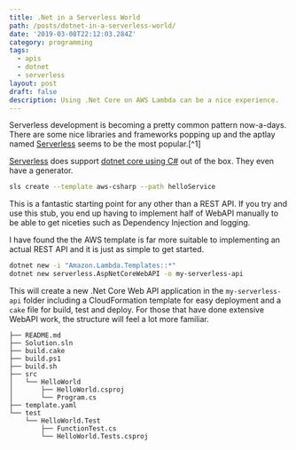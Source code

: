 ```yaml
---
title: .Net in a Serverless World
path: /posts/dotnet-in-a-serverless-world/
date: '2019-03-08T22:12:03.284Z'
category: programming
tags:
  - apis
  - dotnet
  - serverless
layout: post
draft: false
description: Using .Net Core on AWS Lambda can be a nice experience.
---
```


Serverless development is becoming a pretty common pattern now-a-days. There are some nice libraries and frameworks popping up and the aptlay named
[Serverless](https://serverless.com) seems to be the most popular.[^1]

[Serverless](https://serverless.com) does support [dotnet core using C#](https://serverless.com/framework/docs/providers/aws/examples/hello-world/csharp/) out of the box. They even have a generator.

```bash
sls create --template aws-csharp --path helloService
```

This is a fantastic starting point for any other than a REST API. If you try and use this stub, you end up having to implement half of WebAPI manually to be able to get niceties such as Dependency Injection and logging.

I have found the the AWS template is far more suitable to implementing an actual REST API and it is just as simple to get started.

```bash
dotnet new -i "Amazon.Lambda.Templates::*"
dotnet new serverless.AspNetCoreWebAPI -o my-serverless-api
```

This will create a new .Net Core Web API application in the `my-serverless-api` folder including a CloudFormation template for easy deployment and a `cake` file for build, test and deploy. For those that have done extensive WebAPI work, the structure will feel a lot more familiar.

```
├── README.md
├── Solution.sln
├── build.cake
├── build.ps1
├── build.sh
├── src
│   └── HelloWorld
│       ├── HelloWorld.csproj
│       └── Program.cs
├── template.yaml
└── test
    └── HelloWorld.Test
        ├── FunctionTest.cs
        └── HelloWorld.Tests.csproj
```
